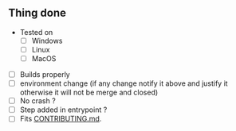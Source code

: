 <!--
    Please summurise the change you have done on this PR
-->

## Thing done

- Tested on
    - [ ] Windows
    - [ ] Linux
    - [ ] MacOS
- [ ] Builds properly
- [ ] environment change (if any change notify it above and justify it otherwise it will not be merge and closed)
- [ ] No crash ?
- [ ] Step added in entrypoint ?
- [ ] Fits [CONTRIBUTING.md](https://github.com/keyzox71/borgBak-docker/blob/main/CONTRIBUTING.md).
